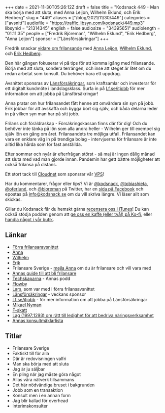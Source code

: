 +++
date = 2021-11-30T05:26:12Z
draft = false
title = "Kodsnack 449 - Man ska börja med att sluta, med Anna Leijon, Wilhelm Eklund, och Erik Hedberg"
slug = "449"
aliases = ["/blog/2021/11/30/449"]
categories = ["avsnitt"]
audiofile = "https://traffic.libsyn.com/kodsnack/449.mp3"
libsynid = "21314345"
english = false
audiosize = "34395651"
audiolength = "01:11:35"
people = ["Fredrik Björeman", "Wilhelm Eklund", "Erik Hedberg", "Anna Leijon"]
sponsor = ["Länsförsäkringar"]
+++

Fredrik snackar [vidare om frilansande](https://kodsnack.se/414/) med [Anna Leijon](https://annaleijon.se/), [Wilhelm Eklund](https://wilhelmeklund.com/), och [Erik Hedberg](https://erik.hedberg.at/).

Den här gången fokuserar vi på tips för att komma igång med frilansande. Börja med att sluta, sondera terrängen, och inse att steget är litet om du redan arbetat som konsult. Du behöver bara ett uppdrag.

Avsnittet sponsras av [Länsförsäkringar](https://www.lf.se), som kraftsamlar och investerar för ett digitalt kundmöte i landslagsklass. Surfa in på [Lf.se/itjobb](https://www.lf.se/itjobb) för mer information om att jobba på Länsförsäkringar!

Anna pratar om hur frilansandet fått henne att omvärdera sin syn på jobb. Erik jobbar för att avskaffa och bygga bort sig själv, och båda delarna leder in på vilken syn man har på sitt jobb.

Frilans och föräldraskap - Försäkringskassan finns där för dig! Och du behöver inte tänka på lön som alla andra heller - Wilhelm ger till exempel sig själv lön en gång om året. Frilansandets tre möjliga utfall. Frilansandet kan vara en enklare väg in på trendiga bolag - intervjuerna för frilansare är inte alltid lika hårda som för fast anställda.

Efter sommar och nyår är efterfrågan störst - så maj är ingen dålig månad att sluta med vad man gjorde innan. Pandemin har gett bättre möjligheter att också frilansa på distans.

Ett stort tack till [Cloudnet](https://www.cloudnet.se) som sponsrar vår [VPS](https://en.wikipedia.org/wiki/Virtual_private_server)!

Har du kommentarer, frågor eller tips? Vi är [@kodsnack](https://www.twitter.com/kodsnack), [@tobiashieta](https://www.twitter.com/tobiashieta), [@oferlund](https://www.twitter.com/oferlund), och [@bjoreman](https://www.twitter.com/bjoreman) på Twitter, har en [sida på Facebook](https://www.facebook.com/kodsnack) och epostas på [info@kodsnack.se](mailto:info@kodsnack.se) om du vill skriva längre. Vi läser allt som skickas.

Gillar du Kodsnack får du hemskt gärna [recensera oss i iTunes](https://itunes.apple.com/se/podcast/kodsnack/id561631498?l=en)! Du kan också stödja podden genom att <a href="https://ko-fi.com/kodsnack" rel="payment">ge oss en kaffe (eller två!) på Ko-fi</a>, eller [handla något i vår butik](https://shop.spreadshirt.se/kodsnack/).

## Länkar ##
* [Förra frilansaravsnittet](https://kodsnack.se/414/)
* [Anna](https://annaleijon.se/)
* [Wilhelm](https://wilhelmeklund.com/)
* [Erik](https://erik.hedberg.at/)
* Frilansare Sverige - [mejla Anna](mailto:pm@annaleijon.se) om du är frilansare och vill vara med
* [Annas guide till att bli frilansare](https://annaleijon.se/frilansarguiden-hur-du-blir-frilansare.html)
* [Techskaparna](https://techskaparna.se/) - Annas podd
* [Flowby](https://flowby.io/)
* [Lars](https://underjord.io/), som var med i förra frilansavsnittet
* [Länsförsäkringar](https://ad.doubleclick.net/ddm/trackclk/N271002.4084750IDGSWEDEN/B26515849.314933443;dc_trk_aid=507519565;dc_trk_cid=158179003;dc_lat=;dc_rdid=;tag_for_child_directed_treatment=;tfua=;ltd=) - veckans sponsor
* [Lf.se/itjobb](https://ad.doubleclick.net/ddm/trackclk/N271002.4084750IDGSWEDEN/B26515849.314933443;dc_trk_aid=507519565;dc_trk_cid=158179003;dc_lat=;dc_rdid=;tag_for_child_directed_treatment=;tfua=;ltd=) - för mer information om att jobba på Länsförsäkringar
* [Mikael Nyman](https://www.linkedin.com/in/mikael-nyman-4875281a/?originalSubdomain=se) 
* [F-skatt](https://www.skatteverket.se/foretag/etjansterochblanketter/svarpavanligafragor/fskatt/foretagfskattfaq/vemkanbligodkandforfskattochvadinnebardet.5.18e1b10334ebe8bc8000118949.html)
* [Lag (1997:1293) om rätt till ledighet för att bedriva näringsverksamhet](https://www.riksdagen.se/sv/dokument-lagar/dokument/svensk-forfattningssamling/lag-19971293-om-ratt-till-ledighet-for-att_sfs-1997-1293)
* [Annas konsultmäklarlista](https://annaleijon.se/lista-pa-konsultmaklare-i-stockholm.html)

## Titlar ##
* Frilansare Sverige
* Faktiskt till för alla
* Där är redovisningen valfri
* Man ska börja med att sluta
* Jag är ju säljbar
* En pling när jag måste göra något
* Allas våra nätverk tillsammans
* Det här nödvändiga bruset i bakgrunden
* Jobb som en transaktion
* Konsult men i en annan form
* Jag blir kallad för overhead
* Interimskonsulter